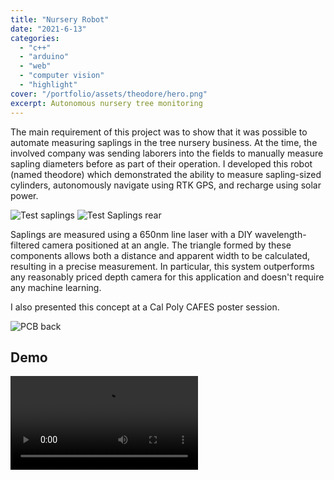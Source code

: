 ```yaml
---
title: "Nursery Robot"
date: "2021-6-13"
categories:
  - "c++"
  - "arduino"
  - "web"
  - "computer vision"
  - "highlight"
cover: "/portfolio/assets/theodore/hero.png"
excerpt: Autonomous nursery tree monitoring
---
```


The main requirement of this project was to show that it was possible to automate measuring saplings in the tree nursery business. 
At the time, the involved company was sending laborers into the fields to manually measure sapling diameters before as part of their operation.
I developed this robot (named theodore) which demonstrated the ability to measure sapling-sized cylinders, autonomously navigate using RTK GPS, and recharge using solar power.


<div class="flex overflow-hidden w-full">
<img class="min-w-0 object-scale-down min-h-0 flex-1" alt="Test saplings" src="/portfolio/assets/theodore/sapling-front.jpg" />
<img class="min-w-0 object-scale-down min-h-0 flex-1" alt="Test Saplings rear" src="/portfolio/assets/theodore/sapling-rear.jpg" />
</div>

Saplings are measured using a 650nm line laser with a DIY wavelength-filtered camera positioned at an angle. 
The triangle formed by these components allows both a distance and apparent width to be calculated, resulting in a precise measurement.
In particular, this system outperforms any reasonably priced depth camera for this application and doesn't require any machine learning.

I also presented this concept at a Cal Poly CAFES poster session.

<img  alt="PCB back" src="/portfolio/assets/theodore/poster.png" />

## Demo
<video class="m-auto w-[50%]" src="/portfolio/assets/theodore/video.mp4" controls></video>
